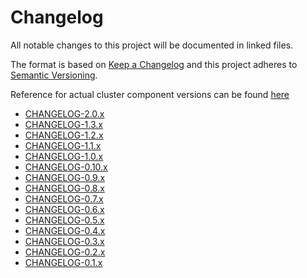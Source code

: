 # Changelog

All notable changes to this project will be documented in linked files.

The format is based on [Keep a Changelog](http://keepachangelog.com/en/1.0.0/)
and this project adheres to [Semantic Versioning](http://semver.org/spec/v2.0.0.html).

Reference for actual cluster component versions can be found [here](docs/home/COMPONENTS.md)

- [CHANGELOG-2.0.x](./docs/changelogs/CHANGELOG-2.0.md)
- [CHANGELOG-1.3.x](./docs/changelogs/CHANGELOG-1.3.md)
- [CHANGELOG-1.2.x](./docs/changelogs/CHANGELOG-1.2.md)
- [CHANGELOG-1.1.x](./docs/changelogs/CHANGELOG-1.1.md)
- [CHANGELOG-1.0.x](./docs/changelogs/CHANGELOG-1.0.md)
- [CHANGELOG-0.10.x](./docs/changelogs/CHANGELOG-0.10.md)
- [CHANGELOG-0.9.x](./docs/changelogs/CHANGELOG-0.9.md)
- [CHANGELOG-0.8.x](./docs/changelogs/CHANGELOG-0.8.md)
- [CHANGELOG-0.7.x](./docs/changelogs/CHANGELOG-0.7.md)
- [CHANGELOG-0.6.x](./docs/changelogs/CHANGELOG-0.6.md)
- [CHANGELOG-0.5.x](./docs/changelogs/CHANGELOG-0.5.md)
- [CHANGELOG-0.4.x](./docs/changelogs/CHANGELOG-0.4.md)
- [CHANGELOG-0.3.x](./docs/changelogs/CHANGELOG-0.3.md)
- [CHANGELOG-0.2.x](./docs/changelogs/CHANGELOG-0.2.md)
- [CHANGELOG-0.1.x](./docs/changelogs/CHANGELOG-0.1.md)
